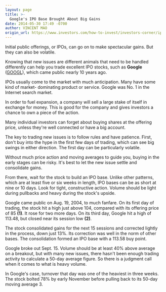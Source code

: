 ```yaml
---
layout: page
title: >-
  Google's IPO Base Brought About Big Gains
date: 2014-05-30 17:49 -0700
author: VINCENT MAO
origin_url: https://www.investors.com/how-to-invest/investors-corner/ipo-bases-can-produce-large-gains/
---
```


Initial public offerings, or IPOs, can go on to make spectacular gains. But they can also be volatile.

Knowing that new issues are different animals that need to be handled differently can help you trade excellent IPO stocks, such as **Google** ([GOOGL](https://research.investors.com/quote.aspx?symbol=GOOGL)), which came public nearly 10 years ago.

IPOs usually come to the market with much anticipation. Many have some kind of market- dominating product or service. Google was No. 1 in the Internet search market.

In order to fuel expansion, a company will sell a large stake of itself in exchange for money. This is good for the company and gives investors a chance to own a piece of the action.

Many individual investors can forget about buying shares at the offering price, unless they're well connected or have a big account.

The key to trading new issues is to follow rules and have patience. First, don't buy into the hype in the first few days of trading, which can see big swings in either direction. The first day can be particularly volatile.

Without much price action and moving averages to guide you, buying in the early stages can be risky. It's best to let the new issue settle and consolidate gains.

From there, wait for the stock to build an IPO base. Unlike other patterns, which are at least five or six weeks in length, IPO bases can be as short at nine or 10 days. Look for tight, constructive action. Volume should be light during pullbacks and heavy during the stock's upside.

Google came public on Aug. 19, 2004, to much fanfare. On its first day of trading, the stock hit a high just above 104, compared with its offering price of 85 **(1)**. It rose for two more days. On its third day, Google hit a high of 113.48, but closed near its session low **(2)**.

The stock consolidated gains for the next 15 sessions and corrected lightly in the process, down just 13%. Its correction was well in the norm of other bases. The consolidation formed an IPO base with a 113.58 buy point.

Google broke out Sept. 15. Volume should be at least 40% above average on a breakout, but with many new issues, there hasn't been enough trading activity to calculate a 50-day average figure. So there is a judgment call when it comes to what is heavy volume.

In Google's case, turnover that day was one of the heaviest in three weeks. The stock bolted 78% by early November before pulling back to its 50-day moving average 3.
